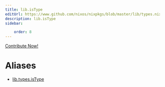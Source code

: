 ```yaml
---
title: lib.isType
editUrl: https://www.github.com/nixos/nixpkgs/blob/master/lib/types.nix#L70C12
description: lib.isType
sidebar:

    order: 8
---
```


<a href="https://www.github.com/nixos/nixpkgs/blob/master/lib/types.nix#L70C12">Contribute Now!</a>


# Aliases

- [lib.types.isType](./reference/lib/types/lib-types-isType)


